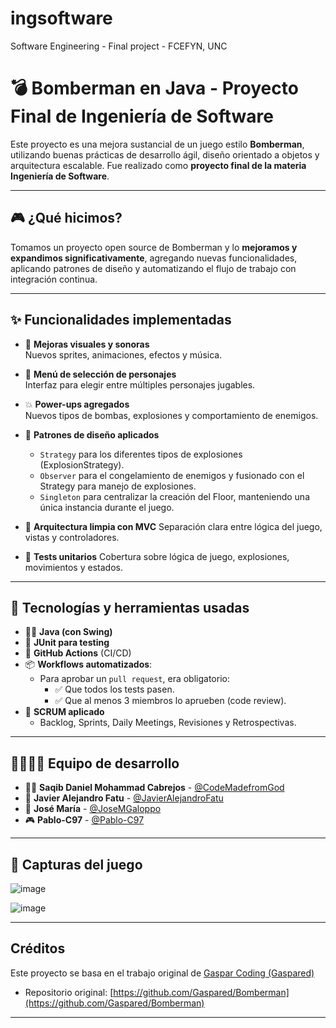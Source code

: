 # ingsoftware
Software Engineering - Final project - FCEFYN, UNC

# 💣 Bomberman en Java - Proyecto Final de Ingeniería de Software

Este proyecto es una mejora sustancial de un juego estilo **Bomberman**, utilizando buenas prácticas de desarrollo ágil, diseño orientado a objetos y arquitectura escalable. Fue realizado como **proyecto final de la materia Ingeniería de Software**.

---

## 🎮 ¿Qué hicimos?

Tomamos un proyecto open source de Bomberman y lo **mejoramos y expandimos significativamente**, agregando nuevas funcionalidades, aplicando patrones de diseño y automatizando el flujo de trabajo con integración continua.

---

## ✨ Funcionalidades implementadas

- 🎨 **Mejoras visuales y sonoras**  
  Nuevos sprites, animaciones, efectos y música.

- 👥 **Menú de selección de personajes**  
  Interfaz para elegir entre múltiples personajes jugables.

- 💥 **Power-ups agregados**  
  Nuevos tipos de bombas, explosiones y comportamiento de enemigos.

- 🧠 **Patrones de diseño aplicados**
    - `Strategy` para los diferentes tipos de explosiones (ExplosionStrategy).
    - `Observer` para el congelamiento de enemigos y fusionado con el Strategy para manejo de explosiones.
    - `Singleton` para centralizar la creación del Floor, manteniendo una única instancia durante el juego.

- 🧱 **Arquitectura limpia con MVC**
  Separación clara entre lógica del juego, vistas y controladores.

- 🧪 **Tests unitarios**
  Cobertura sobre lógica de juego, explosiones, movimientos y estados.

---

## 🧰 Tecnologías y herramientas usadas

- 🧑‍💻 **Java (con Swing)**
- 🧪 **JUnit para testing**
- 🔄 **GitHub Actions** (CI/CD)
- 📦 **Workflows automatizados**:
    - Para aprobar un `pull request`, era obligatorio:
        - ✅ Que todos los tests pasen.
        - ✅ Que al menos 3 miembros lo aprueben (code review).
- 🧭 **SCRUM aplicado**
    - Backlog, Sprints, Daily Meetings, Revisiones y Retrospectivas.

---

## 👨‍👩‍👧‍👦 Equipo de desarrollo

- 👨‍💻 **Saqib Daniel Mohammad Cabrejos** - [@CodeMadefromGod](https://github.com/CodeMadefromGod)
- 🧠 **Javier Alejandro Fatu** - [@JavierAlejandroFatu](https://github.com/JavierAlejandroFatu)
- 🔧 **José María** - [@JoseMGaloppo](https://github.com/JoseMGaloppo)
- 🎮 **Pablo-C97** - [@Pablo-C97](https://github.com/Pablo-C97)

---

## 📸 Capturas del juego

![image](https://github.com/user-attachments/assets/bc41e3c7-9182-476c-8dce-fb9aa681e3bd)


![image](https://github.com/user-attachments/assets/c93ade84-a43a-4fb6-95da-d7033875fdab)



---

## Créditos

Este proyecto se basa en el trabajo original de [Gaspar Coding (Gaspared)](https://www.youtube.com/user/CbX397)

- Repositorio original: [https://github.com/Gaspared/Bomberman](https://github.com/Gaspared/Bomberman)

---

